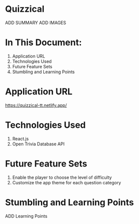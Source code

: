 # Quizzical

ADD SUMMARY
ADD IMAGES

# In This Document:

1. Application URL
2. Technologies Used
3. Future Feature Sets
4. Stumbling and Learning Points


# Application URL
https://quizzical-tt.netlify.app/


# Technologies Used
1. React.js
2. Open Trivia Database API


# Future Feature Sets
1. Enable the player to choose the level of difficulty
2. Customize the app theme for each question category


# Stumbling and Learning Points
  ADD Learning Points

